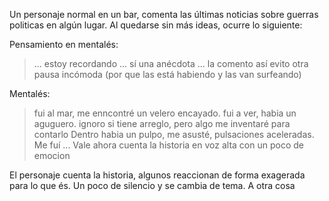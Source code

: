 Un personaje normal en un bar, comenta las últimas noticias sobre
guerras politicas en algún lugar.
Al quedarse sin más ideas, ocurre lo siguiente:

Pensamiento en mentalés:

> ... estoy recordando ... sí una anécdota ...
> la comento así evito otra pausa incómoda
> (por que las está habiendo y las van surfeando)

Mentalés:

> fui al mar, me enncontré un velero encayado.
> fui a ver, habia un aguguero. ignoro si tiene arreglo, pero algo me inventaré para contarlo
> Dentro habia un pulpo, me asusté, pulsaciones aceleradas.
> Me fuí ...
> Vale ahora cuenta la historia en voz alta con un poco de emocion

El personaje cuenta la historia, algunos reaccionan de forma exagerada para lo que és.
Un poco de silencio y se cambia de tema.
A otra cosa

